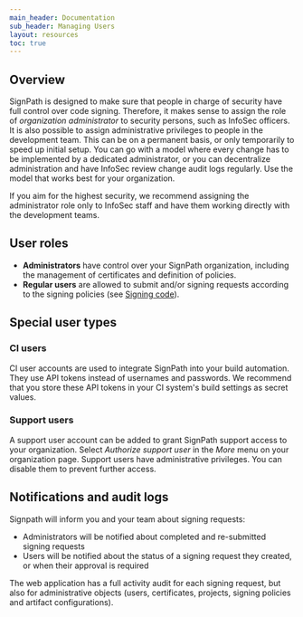 ```yaml
---
main_header: Documentation
sub_header: Managing Users
layout: resources
toc: true
---
```


## Overview

SignPath is designed to make sure that people in charge of security have full control over code signing. Therefore, it makes sense to assign the role of *organization administrator* to security persons, such as InfoSec officers. It is also possible to assign administrative privileges to people in the development team. This can be on a permanent basis, or only temporarily to speed up initial setup. You can go with a model where every change has to be implemented by a dedicated administrator, or you can decentralize administration and have InfoSec review change audit logs regularly. Use the model that works best for your organization.

If you aim for the highest security, we recommend assigning the administrator role only to InfoSec staff and have them working directly with the development teams.

## User roles

* **Administrators** have control over your SignPath organization, including the management of certificates and definition of policies.
* **Regular users** are allowed to submit and/or signing requests according to the signing policies (see [Signing code](/documentation/signing-code)).

## Special user types

### CI users

CI user accounts are used to integrate SignPath into your build automation. They use API tokens instead of usernames and passwords. We recommend that you store these API tokens in your CI system's build settings as secret values.

### Support users

A support user account can be added to grant SignPath support access to your organization. Select *Authorize support user* in the *More* menu on your organization page. Support users have administrative privileges. You can disable them to prevent further access.

## Notifications and audit logs

Signpath will inform you and your team about signing requests:

* Administrators will be notified about completed and re-submitted signing requests
* Users will be notified about the status of a signing request they created, or when their approval is required

The web application has a full activity audit for each signing request, but also for administrative objects (users, certificates, projects, signing policies and artifact configurations).